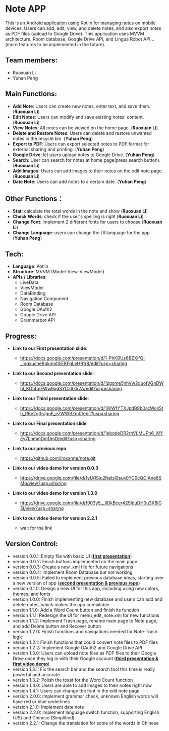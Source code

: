 # Note APP

This is an Android application using Kotlin for managing notes on mobile devices. Users can add, edit, view, and delete notes, and also export notes as PDF files (upload to Google Drive). This application uses MVVM architecture, Room database, Google Drive API, and Lingua Robot API... (more features to be implemented in the future).

## Team members: 
- Ruoxuan Li
- Yuhan Peng

## Main Functions:
- **Add Note**: Users can create new notes, enter text, and save them. (**Ruoxuan Li**)
- **Edit Notes**: Users can modify and save existing notes' content. (**Ruoxuan Li**)
- **View Notes**: All notes can be viewed on the home page. (**Ruoxuan Li**)
- **Delete and Restore Notes**: Users can delete and restore unwanted notes in the recycle bin. (**Yuhan Peng**)
- **Export to PDF**: Users can export selected notes to PDF format for external sharing and printing. (**Yuhan Peng**)
- **Google Drive**: let users upload notes to Google Drive. (**Yuhan Peng**)
- **Search**: User can search for notes at home page(press search button). (**Ruoxuan Li**)
- **Add Images**: Users can add images to their notes on the edit note page. (**Ruoxuan Li**)
- **Date Note**: Users can add notes to a certain date. (**Yuhan Peng**)

## Other Functions：
- **Stat**: calculate the total words in the note and show  (**Ruoxuan Li**)
- **Check Words**: check if the user's spelling is right (**Ruoxuan Li**)
- **Change Font**: implement 2 different fonts for users to choose (**Ruoxuan Li**)
- **Change Language**: users can change the UI language for the app (**Yuhan Peng**)

## Tech:

- **Language**: Kotlin
- **Structure**: MVVM (Model-View-ViewModel)
- **APIs / Libraries**:
  - LiveData
  - ViewModel
  - DataBinding
  - Navigation Component
  - Room Database
  - Google OAuth2
  - Google Drive API
  - Grammarbot API

## Progress:
- **Link to our First presentation slide**:
    - https://docs.google.com/presentation/d/1-PhKBUz6BZXjfQ-_IoqxucheBnkmnISiEKFgLeH91r8/edit?usp=sharing

- **Link to our Second presentation slide**:
    - https://docs.google.com/presentation/d/1zgome5nhVw2duotVGnDWhl_KOt4mEWw9qdSYCz9z52A/edit?usp=sharing

- **Link to our Third presentation slide**:
    - https://docs.google.com/presentation/d/1WWfYTXJpdB9b0acWoilSth_R6v2q3-JgnF_e7WWBZm0/edit?usp=sharing
 
- **Link to our Final presentation slide**
    - https://docs.google.com/presentation/d/1ebqdeDR2rhVLMUPn6_WYEy7LnmmDmDmD/edit?usp=sharing

- **Link to our previous repo**
    - https://github.com/lroxanne/note.git

- **Link to our video demo for version 0.0.3**
    - https://drive.google.com/file/d/1vfA1Siu2NelsI0suk0YC0cQCIAne8SMq/view?usp=sharing

- **Link to our video demo for version 1.3.0**
    - https://drive.google.com/file/d/1903y5__lIDkBcer429IduDH0u3K8lG5I/view?usp=sharing
 
- **Link to our video demo for version 2.2.1**
    - wait for the link

## Version Control:
- version 0.0.1: Empty file with basic UI (<ins>**first presentation**</ins>)
- version 0.0.2: Finish buttons implemented on the main page
- version 0.0.3: Create a new .xml file for future navigations
- version 0.0.4: Implement Room Database but not working
- version 0.0.5: Failed to implement previous database ideas, starting over a new version of app (<ins>**second presentation & previous repo**</ins>)
- version 0.1.0: Design a new UI for this app, including using new colors, themes, and fonts
- version 1.0.0: Finish implementing new database and users can add and delete notes, which makes the app compilable
- version 1.1.0: Add a Word Count button and finish its function
- version 1.1.1: Redesign the UI for menu_edit_note.xml for new functions
- version 1.1.2: Implement Trash page, rename main page to Note page, and add Delete button and Recover button
- version 1.2.0: Finish functions and navigations needed for Note-Trash logic
- version 1.2.1: Finish functions that could convert note files to PDF files
- version 1.2.2: Implement Google OAuth2 and Google Drive API
- version 1.3.0: Users can upload note files as PDF files to their Google Drive once they log in with their Google account (<ins>**third presentation & first video demo**</ins>)
- version 1.3.1: Fix the search bar and the search tool this time is really powerful and accurate
- version 1.3.2: Polish the toast for the Word Count function
- version 1.4.0: Users are able to add images to their notes right now
- version 1.4.1: Users can change the font in the edit note page
- version 2.0.0: Implement grammar check, unknown English words will have red or blue underlines
- version 2.1.0: Implement date note
- version 2.2.0: Implement language switch function, supporting English (US) and Chinese (Simplified)
- version 2.2.1: Change the translation for some of the words in Chinese
